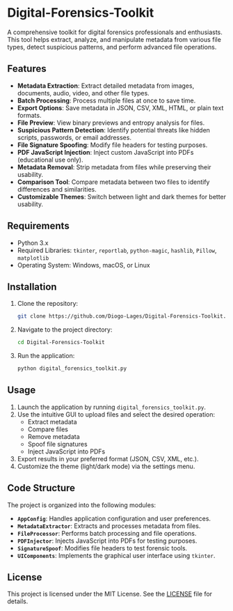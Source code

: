# Digital-Forensics-Toolkit

A comprehensive toolkit for digital forensics professionals and enthusiasts. This tool helps extract, analyze, and manipulate metadata from various file types, detect suspicious patterns, and perform advanced file operations.

## Features
- **Metadata Extraction**: Extract detailed metadata from images, documents, audio, video, and other file types.
- **Batch Processing**: Process multiple files at once to save time.
- **Export Options**: Save metadata in JSON, CSV, XML, HTML, or plain text formats.
- **File Preview**: View binary previews and entropy analysis for files.
- **Suspicious Pattern Detection**: Identify potential threats like hidden scripts, passwords, or email addresses.
- **File Signature Spoofing**: Modify file headers for testing purposes.
- **PDF JavaScript Injection**: Inject custom JavaScript into PDFs (educational use only).
- **Metadata Removal**: Strip metadata from files while preserving their usability.
- **Comparison Tool**: Compare metadata between two files to identify differences and similarities.
- **Customizable Themes**: Switch between light and dark themes for better usability.

## Requirements
- Python 3.x
- Required Libraries: `tkinter`, `reportlab`, `python-magic`, `hashlib`, `Pillow`, `matplotlib`
- Operating System: Windows, macOS, or Linux

## Installation
1. Clone the repository:
   ```bash
   git clone https://github.com/Diogo-Lages/Digital-Forensics-Toolkit.git
   ```
2. Navigate to the project directory:
   ```bash
   cd Digital-Forensics-Toolkit
   ```
3. Run the application:
   ```bash
   python digital_forensics_toolkit.py
   ```

## Usage
1. Launch the application by running `digital_forensics_toolkit.py`.
2. Use the intuitive GUI to upload files and select the desired operation:
   - Extract metadata
   - Compare files
   - Remove metadata
   - Spoof file signatures
   - Inject JavaScript into PDFs
3. Export results in your preferred format (JSON, CSV, XML, etc.).
4. Customize the theme (light/dark mode) via the settings menu.

## Code Structure
The project is organized into the following modules:
- **`AppConfig`**: Handles application configuration and user preferences.
- **`MetadataExtractor`**: Extracts and processes metadata from files.
- **`FileProcessor`**: Performs batch processing and file operations.
- **`PDFInjector`**: Injects JavaScript into PDFs for testing purposes.
- **`SignatureSpoof`**: Modifies file headers to test forensic tools.
- **`UIComponents`**: Implements the graphical user interface using `tkinter`.

## License
This project is licensed under the MIT License. See the [LICENSE](LICENSE) file for details.
